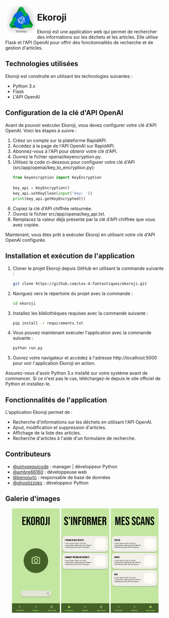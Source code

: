 
<p align="center">
  <img src="src/app/static/assets/logos/Ekoroji_light.svg" alt="Logo de Ekoroji" width="100" height="100" align="left">
</p>

# Ekoroji

Ekoroji est une application web qui permet de rechercher des informations sur les déchets et les articles. Elle utilise Flask et l'API OpenAI pour offrir des fonctionnalités de recherche et de gestion d'articles.

## Technologies utilisées

Ekoroji est construite en utilisant les technologies suivantes :

- Python 3.x
- Flask
- L'API OpenAI


## Configuration de la clé d'API OpenAI

Avant de pouvoir exécuter Ekoroji, vous devez configurer votre clé d'API OpenAI. Voici les étapes à suivre :

1. Créez un compte sur la plateforme RapidAPI.
2. Accédez à la page de l'API OpenAI sur RapidAPI.
3. Abonnez-vous à l'API pour obtenir votre clé d'API.
4. Ouvrez le fichier openai/keyencryption.py.
5. Utilisez le code ci-dessous pour configurer votre clé d'API (src/app/openai/key_to_encryption.py):
    ```python
    from keyencryption import KeyEncryption

    key_api = KeyEncryption()
    key_api.setKeyClean(input('key: '))
    print(key_api.getKeyEncrypted())
    ```
6. Copiez la clé d'API chiffrée retournée.
7. Ouvrez le fichier src/app/openai/key_api.txt.
8. Remplacez la valeur déjà présente par la clé d'API chiffrée que vous avez copiée.

Maintenant, vous êtes prêt à exécuter Ekoroji en utilisant votre clé d'API OpenAI configurée.

## Installation et exécution de l'application

1. Cloner le projet Ekoroji depuis GitHub en utilisant la commande suivante :
    ``` bash
    git clone https://github.com/Les-4-fantastiques/ekoroji.git
    ```
2. Naviguez vers le répertoire du projet avec la commande :
    ``` bash
    cd ekoroji
    ```
3. Installez les bibliothèques requises avec la commande suivante :
    ``` bash
    pip install -r requirements.txt
    ```
4. Vous pouvez maintenant exécuter l'application avec la commande suivante :
    ``` bash
    python run.py
    ```
5. Ouvrez votre navigateur et accédez à l'adresse http://localhost:5000 pour voir l'application Ekoroji en action.

Assurez-vous d'avoir Python 3.x installé sur votre système avant de commencer. Si ce n'est pas le cas, téléchargez-le depuis le site officiel de Python et installez-le.

## Fonctionnalités de l'application

L'application Ekoroji permet de :

- Recherche d'informations sur les déchets en utilisant l'API OpenAI.
- Ajout, modification et suppression d'articles.
- Affichage de la liste des articles.
- Recherche d'articles à l'aide d'un formulaire de recherche.

## Contributeurs

- [@untypequicode](https://github.com/untypequicode) : manager | développeur Python  
- [@ambre66160](https://github.com/ambre66160) : développeuse web
- [@benoiurlc](#) : responsable de base de données
- [@ghostizzoks](#) : développeur Python



## Galerie d'images
<center>
<p float="left">
  <img src="doc\img\Ekoroji_app_explorer.png" width="30%" />
  <img src="doc\img\Ekoroji_app_informer.png" width="30%" /> 
  <img src="doc\img\Ekoroji_app_scans.png" width="30%" />
</p>
</center>
